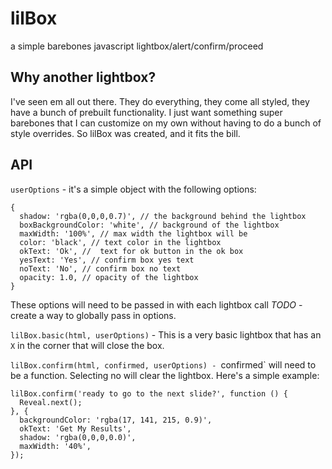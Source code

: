 # lilBox
a simple barebones javascript lightbox/alert/confirm/proceed

## Why another lightbox?
I've seen em all out there. They do everything, they come all styled, they have a bunch of prebuilt functionality.
I just want something super barebones that I can customize on my own without having to do a bunch of style overrides.
So lilBox was created, and it fits the bill.


## API
`userOptions` - it's a simple object with the following options:
```
{
  shadow: 'rgba(0,0,0,0.7)', // the background behind the lightbox
  boxBackgroundColor: 'white', // background of the lightbox
  maxWidth: '100%', // max width the lightbox will be
  color: 'black', // text color in the lightbox
  okText: 'Ok', //  text for ok button in the ok box
  yesText: 'Yes', // confirm box yes text
  noText: 'No', // confirm box no text
  opacity: 1.0, // opacity of the lightbox
}
```
These options will need to be passed in with each lightbox call *TODO* - create a way to globally pass in options.


`lilBox.basic(html, userOptions)` - This is a very basic lightbox that has an `X` in the corner that will close the box.


`lilBox.confirm(html, confirmed, userOptions) - `confirmed` will need to be a function. Selecting no will clear the lightbox. Here's a simple example:
```
lilBox.confirm('ready to go to the next slide?', function () {
  Reveal.next();
}, {
  backgroundColor: 'rgba(17, 141, 215, 0.9)',
  okText: 'Get My Results',
  shadow: 'rgba(0,0,0,0.0)',
  maxWidth: '40%',
});
```

